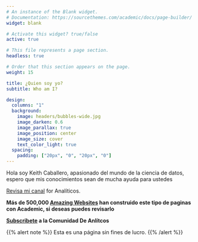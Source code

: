 ```yaml
---
# An instance of the Blank widget.
# Documentation: https://sourcethemes.com/academic/docs/page-builder/
widget: blank

# Activate this widget? true/false
active: true

# This file represents a page section.
headless: true

# Order that this section appears on the page.
weight: 15

title: ¿Quien soy yo?
subtitle: Who am I?

design:
  columns: "1"
  background:
    image: headers/bubbles-wide.jpg
    image_darken: 0.6
    image_parallax: true
    image_position: center
    image_size: cover
    text_color_light: true
  spacing:
    padding: ["20px", "0", "20px", "0"]
---
```


Hola soy Keith Caballero, apasionado del mundo de la ciencia de datos, espero que mis conocimientos sean de mucha ayuda para ustedes

[Revisa mi canal](https://www.youtube.com/channel/UCdU3PebWMDCtn0ixvGtHG2A) for Analíticos.

**Más de 500,000 [Amazing Websites](https://sourcethemes.com/academic/) han construido este tipo de paginas con Academic, si deseas puedes revisarlo**

**[Subscribete](https://www.youtube.com/channel/UCdU3PebWMDCtn0ixvGtHG2A) a la Comunidad De Anlítcos**

{{% alert note %}}
Esta es una página sin fines de lucro.
{{% /alert %}}
